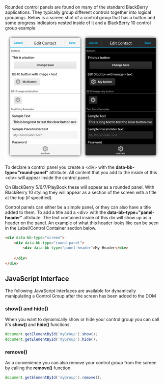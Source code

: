 Rounded control panels are found on many of the standard BlackBerry applications. They typically group different controls together into logical groupings. Below is a screen shot of a control group that has a button and some progress indicators nested inside of it and a BlackBerry 10 control group example  

![Group](images/screenshots/labelControlRowBB10.png)

To declare a control panel you create a &lt;div&gt; with the **data-bb-type="round-panel"** attribute.  All content that you add to the inside of this &lt;div&gt; will appear inside the control panel. 

On BlackBerry 5/6/7/PlayBook these will appear as a rounded panel. With BlackBerry 10 styling they will appear as a section of the screen with a title at the top (if specified).

Control panels can either be a simple panel, or they can also have a title added to them.  To add a title add a &lt;div&gt; with the **data-bb-type="panel-header"** attribute.  The text contained inside of this div will show up as a header on the panel.  An example of what this header looks like can be seen in the Label/Control Container section below.
```html
<div data-bb-type="screen">
    <div data-bb-type="round-panel"> 
        <div data-bb-type="panel-header">My Header</div>
    
    </div>
</div>
```

## JavaScript Interface
The following JavaScript interfaces are available for dynamically manipulating a Control Group after the screen has been added to the DOM

### show() and hide()

When you want to dynamically show or hide your control group you can call it&apos;s **show()** and **hide()** functions.

```javascript
document.getElementById('myGroup').show();
document.getElementById('myGroup').hide();
```

### remove()

As a convenience you can also remove your control group from the screen by calling the **remove()** function.

```javascript
document.getElementById('myGroup').remove();
```